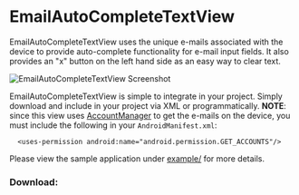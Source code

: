 EmailAutoCompleteTextView
=========================

EmailAutoCompleteTextView uses the unique e-mails associated with the device to provide auto-complete functionality for e-mail input fields. It also provides an "x" button on the left hand side as an easy way to clear text. 

![EmailAutoCompleteTextView Screenshot][1]

EmailAutoCompleteTextView is simple to integrate in your project. Simply download and include in your project via XML or programmatically. **NOTE**: since this view uses [AccountManager][2] to get the e-mails on the device, you must include the following in your `AndroidManifest.xml`:

```
  <uses-permission android:name="android.permission.GET_ACCOUNTS"/>
```

Please view the sample application under [example/][3] for more details.


### Download:


[1]: https://raw.github.com/greenhalolabs/EmailAutoCompleteTextView/master/images/emailautocompletetextview_screenshot.png
[2]: http://developer.android.com/reference/android/accounts/AccountManager.html
[3]: https://github.com/greenhalolabs/EmailAutoCompleteTextView/tree/master/example